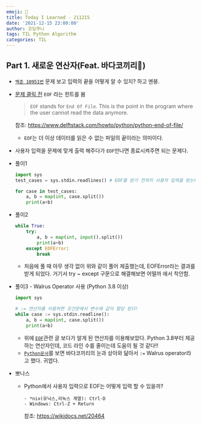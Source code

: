 ```yaml
---
emoji: 🦭
title: Today I Learned - 211215
date: '2021-12-15 23:00:00'
author: 코딩쿠니
tags: TIL Python Algorithm
categories: TIL
---
```


## Part 1. 새로운 연산자(Feat. 바다코끼리🦭)
* [`백준 10951번`](https://www.acmicpc.net/problem/10951) 문제 보고 입력의 끝을 어떻게 알 수 있지? 하고 멘붕.
* [문제 클릭 전](https://www.acmicpc.net/step/2) `EOF` 라는 힌트를 봄
  >`EOF` stands for `End Of File`. This is the point in the program where the user cannot read the data anymore.
  
  참조: <https://www.delftstack.com/howto/python/python-end-of-file/>
  * `EOF`는 더 이상 데이터를 읽은 수 없는 파일의 끝이라는 의미이다.
* 사용자 입력을 문제에 맞게 출력 해주다가 `EOF`만나면 종료시켜주면 되는 문제다.

* 풀이1
    ```python
    import sys
    test_cases = sys.stdin.readlines() # EOF를 받기 전까지 사용자 입력을 받는다(한 줄씩 리스트 형태로 담아줌)

    for case in test_cases:
        a, b = map(int, case.split())
        print(a+b)
    ```

* 풀이2
    ```python
    while True:
        try:
            a, b = map(int, input().split())
            print(a+b)
        except EOFError:
            break  
    ```
  * 처음에 풀 때 아무 생각 없이 위와 같이 풀어 제출했는데,  EOFError라는 결과를 받게 되었다. 거기서 try ~ except 구문으로 해결해보면 어떨까 에서 착안함. 

* 풀이3 - Walrus Operator 사용 (Python 3.8 이상)
    ```python
    import sys

    # := 연산자를 이용하면 조건문에서 변수에 값이 할당 된다!
    while case := sys.stdin.readline():
        a, b = map(int, case.split())
        print(a+b)
    ```
    * 위에 [`EOF`](https://www.delftstack.com/howto/python/python-end-of-file/)관련 글 보다가 알게 된 연산자를 이용해보았다. Python 3.8부터 제공하는 연산자인데, 코드 라인 수를 줄이는데 도움이 될 것 같다!!
    * [`Python문서`](https://docs.python.org/3/whatsnew/3.8.html#assignment-expressions)를 보면 바다코끼리의 눈과 상아와 닮아서 `:=` Walrus operator라고 했다. 귀엽다.

* 뽀나스
  * Python에서 사용자 입력으로 EOF는 어떻게 입력 할 수 있을까?
    ```text
    - *nix(유닉스,리눅스 계열): Ctrl-D
    - Windows: Ctrl-Z + Return
    ```
    참조: <https://wikidocs.net/20464>

```toc
```